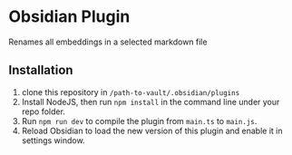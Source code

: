 # Obsidian Plugin

Renames all embeddings in a selected markdown file

## Installation

1. clone this repository in `/path-to-vault/.obsidian/plugins`
2. Install NodeJS, then run `npm install` in the command line under your repo folder.
3. Run `npm run dev` to compile the plugin from `main.ts` to `main.js`.
4. Reload Obsidian to load the new version of this plugin and enable it in settings window.